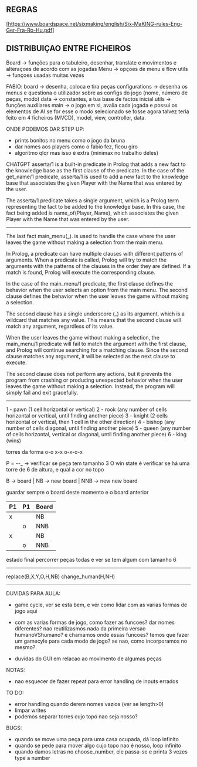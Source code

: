 ## REGRAS

[https://www.boardspace.net/sixmaking/english/Six-MaKING-rules-Eng-Ger-Fra-Ro-Hu.pdf]


## DISTRIBUIÇAO ENTRE FICHEIROS

Board -> funções para o tabuleiro, desenhar, translate e movimentos e alteraçoes de acordo com as jogadas
Menu -> opçoes de menu e flow
utils -> funçoes usadas muitas vezes


FABIO:
board -> desenha, coloca e tira peças
configurations -> desenha os menus e questiona o utilizador sobre as configs do jogo (nome, número de peças, modo)
data -> constantes, a tua base de factos inicial
utils -> funções auxiliares
main -> o jogo em si, avalia cada jogada e possui os elementos de AI se for esse o modo selecionado 
se fosse agora talvez teria feito em 4 ficheiros (MVCD), model, view, controller, data.


ONDE PODEMOS DAR STEP UP:
- prints bonitos no menu como o jogo da bruna
- dar nomes aos players como o fabio fez, ficou giro
- algoritmo qlqr mas isso é extra (minimax no trabalho deles)


CHATGPT
asserta/1 is a built-in predicate in Prolog that adds a new fact to the knowledge base as the first clause of the predicate. In the case of the get_name/1 predicate, asserta/1 is used to add a new fact to the knowledge base that associates the given Player with the Name that was entered by the user.

The asserta/1 predicate takes a single argument, which is a Prolog term representing the fact to be added to the knowledge base. In this case, the fact being added is name_of(Player, Name), which associates the given Player with the Name that was entered by the user.


_______________________________________________________

The last fact main_menu(_). is used to handle the case where the user leaves the game without making a selection from the main menu.

In Prolog, a predicate can have multiple clauses with different patterns of arguments. When a predicate is called, Prolog will try to match the arguments with the patterns of the clauses in the order they are defined. If a match is found, Prolog will execute the corresponding clause.

In the case of the main_menu/1 predicate, the first clause defines the behavior when the user selects an option from the main menu. The second clause defines the behavior when the user leaves the game without making a selection.

The second clause has a single underscore (_) as its argument, which is a wildcard that matches any value. This means that the second clause will match any argument, regardless of its value.

When the user leaves the game without making a selection, the main_menu/1 predicate will fail to match the argument with the first clause, and Prolog will continue searching for a matching clause. Since the second clause matches any argument, it will be selected as the next clause to execute.

The second clause does not perform any actions, but it prevents the program from crashing or producing unexpected behavior when the user leaves the game without making a selection. Instead, the program will simply fail and exit gracefully.

-----

1 - pawn (1 cell horizontal or vertical)
2 - rook (any number of cells horizontal or vertical, until finding another piece)
3 - knight (2 cells horizontal or vertical, then 1 cell in the other direction)
4 - bishop (any number of cells diagonal, until finding another piece)
5 - queen (any number of cells horizontal, vertical or diagonal, until finding another piece)
6 - king (wins) 



torres da forma 
o-o
x-x
o-x-o-x

P = _-_-_ -> verificar se peça tem tamanho 3
O win state é verificar se há uma torre de 6 de altura, e qual a cor no topo


B -> board
|
NB -> new board
|
NNB -> new new board

guardar sempre o board deste momento e o board anterior

| P1 | P1 | Board |
| --- | --- | --- |
| x   | | NB |
| | o| NNB |
| x   | | NB |
| | o| NNB |



estado final 
percorrer peças todas e ver se tem algum com tamanho 6


---
replace(B,X,Y,O,H,NB)
change_human(H,NH)


---


DUVIDAS PARA AULA:

- game cycle, ver se esta bem, e ver como lidar com as varias formas de jogo aqui
- com as varias formas de jogo, como fazer as funcoes? dar nomes diferentes? nao reutilizasmos nada da primeira versao humanoVShumano?
e chamamos onde essas funcoes? temos que fazer um gamecyle para cada modo de jogo? se nao, como incorporamos no mesmo?

- duvidas do GUI em relacao ao movimento de algumas peças

NOTAS:

- nao esquecer de fazer repeat para error handling de inputs errados 

TO DO:

- error handling quando derem nomes vazios (ver se length>0)
- limpar writes
- podemos separar torres cujo topo nao seja nosso?

BUGS:
- quando se move uma peça para uma casa ocupada, dá loop infinito
- quando se pede para mover algo cujo topo nao é nosso, loop infinito
- quando damos letras no choose_number, ele passa-se e printa 3 vezes type a number